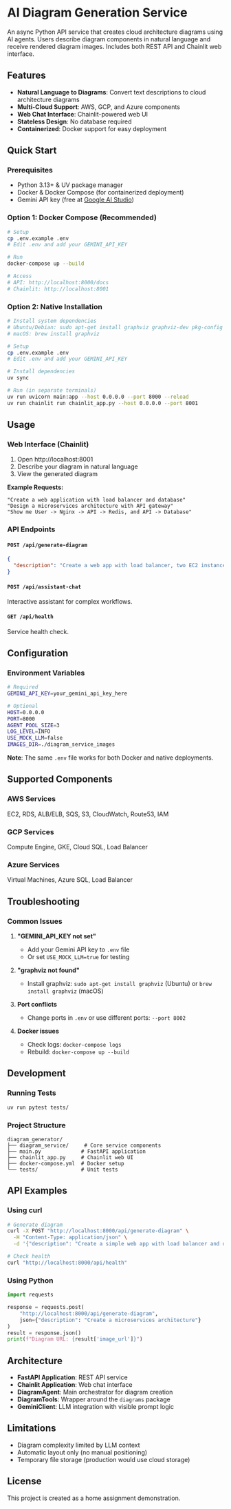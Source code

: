 # AI Diagram Generation Service

An async Python API service that creates cloud architecture diagrams using AI agents. Users describe diagram components in natural language and receive rendered diagram images. Includes both REST API and Chainlit web interface.

## Features

- **Natural Language to Diagrams**: Convert text descriptions to cloud architecture diagrams
- **Multi-Cloud Support**: AWS, GCP, and Azure components
- **Web Chat Interface**: Chainlit-powered web UI
- **Stateless Design**: No database required
- **Containerized**: Docker support for easy deployment

## Quick Start

### Prerequisites
- Python 3.13+ & UV package manager
- Docker & Docker Compose (for containerized deployment)
- Gemini API key (free at [Google AI Studio](https://makersuite.google.com/))

### Option 1: Docker Compose (Recommended)

```bash
# Setup
cp .env.example .env
# Edit .env and add your GEMINI_API_KEY

# Run
docker-compose up --build

# Access
# API: http://localhost:8000/docs
# Chainlit: http://localhost:8001
```

### Option 2: Native Installation

```bash
# Install system dependencies
# Ubuntu/Debian: sudo apt-get install graphviz graphviz-dev pkg-config
# macOS: brew install graphviz

# Setup
cp .env.example .env
# Edit .env and add your GEMINI_API_KEY

# Install dependencies
uv sync

# Run (in separate terminals)
uv run uvicorn main:app --host 0.0.0.0 --port 8000 --reload
uv run chainlit run chainlit_app.py --host 0.0.0.0 --port 8001
```

## Usage

### Web Interface (Chainlit)
1. Open http://localhost:8001
2. Describe your diagram in natural language
3. View the generated diagram

**Example Requests:**
```
"Create a web application with load balancer and database"
"Design a microservices architecture with API gateway"
"Show me User -> Nginx -> API -> Redis, and API -> Database"
```

### API Endpoints

#### `POST /api/generate-diagram`
```json
{
  "description": "Create a web app with load balancer, two EC2 instances, and RDS database"
}
```

#### `POST /api/assistant-chat`
Interactive assistant for complex workflows.

#### `GET /api/health`
Service health check.

## Configuration

### Environment Variables
```bash
# Required
GEMINI_API_KEY=your_gemini_api_key_here

# Optional
HOST=0.0.0.0
PORT=8000
AGENT_POOL_SIZE=3
LOG_LEVEL=INFO
USE_MOCK_LLM=false
IMAGES_DIR=./diagram_service_images
```

**Note**: The same `.env` file works for both Docker and native deployments.

## Supported Components

### AWS Services
EC2, RDS, ALB/ELB, SQS, S3, CloudWatch, Route53, IAM

### GCP Services
Compute Engine, GKE, Cloud SQL, Load Balancer

### Azure Services
Virtual Machines, Azure SQL, Load Balancer

## Troubleshooting

### Common Issues

1. **"GEMINI_API_KEY not set"**
   - Add your Gemini API key to `.env` file
   - Or set `USE_MOCK_LLM=true` for testing

2. **"graphviz not found"**
   - Install graphviz: `sudo apt-get install graphviz` (Ubuntu) or `brew install graphviz` (macOS)

3. **Port conflicts**
   - Change ports in `.env` or use different ports: `--port 8002`

4. **Docker issues**
   - Check logs: `docker-compose logs`
   - Rebuild: `docker-compose up --build`

## Development

### Running Tests
```bash
uv run pytest tests/
```

### Project Structure
```
diagram_generator/
├── diagram_service/     # Core service components
├── main.py             # FastAPI application
├── chainlit_app.py     # Chainlit web UI
├── docker-compose.yml  # Docker setup
└── tests/              # Unit tests
```

## API Examples

### Using curl
```bash
# Generate diagram
curl -X POST "http://localhost:8000/api/generate-diagram" \
  -H "Content-Type: application/json" \
  -d '{"description": "Create a simple web app with load balancer and database"}'

# Check health
curl "http://localhost:8000/api/health"
```

### Using Python
```python
import requests

response = requests.post(
    "http://localhost:8000/api/generate-diagram",
    json={"description": "Create a microservices architecture"}
)
result = response.json()
print(f"Diagram URL: {result['image_url']}")
```

## Architecture

- **FastAPI Application**: REST API service
- **Chainlit Application**: Web chat interface
- **DiagramAgent**: Main orchestrator for diagram creation
- **DiagramTools**: Wrapper around the `diagrams` package
- **GeminiClient**: LLM integration with visible prompt logic

## Limitations

- Diagram complexity limited by LLM context
- Automatic layout only (no manual positioning)
- Temporary file storage (production would use cloud storage)

## License

This project is created as a home assignment demonstration. 